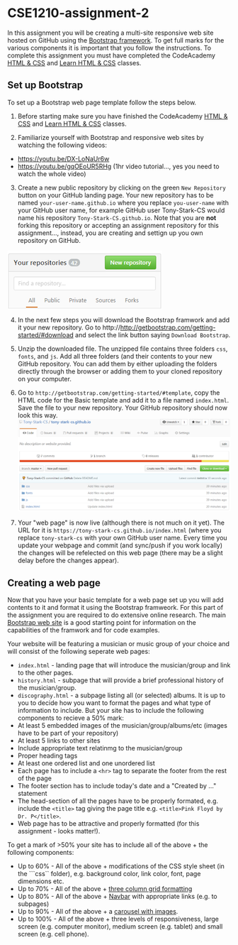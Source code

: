 # CSE1210-assignment-2
In this assignment you will be creating a multi-site responsive web site hosted on GitHub using the [Bootstrap framework](http://getbootstrap.com/). To get full marks for the various components it is important that you follow the instructions. To complete this assignment you must have completed the CodeAcademy [HTML & CSS](https://www.codecademy.com/learn/web) and [Learn HTML & CSS](https://www.codecademy.com/learn/learn-html-css) classes.

## Set up Bootstrap
To set up a Bootstrap web page template follow the steps below.

1. Before starting make sure you have finished the CodeAcademy [HTML & CSS](https://www.codecademy.com/learn/web) and [Learn HTML & CSS](https://www.codecademy.com/learn/learn-html-css) classes.

2. Familiarize yourself with Bootstrap and responsive web sites by watching the following videos:
 * https://youtu.be/DX-LoNaUr6w
 * https://youtu.be/gqOEoUR5RHg (1hr video tutorial..., yes you need to watch the whole video)

3. Create a new public repository by clicking on the green ```New Repository``` button on your GitHub landing page. Your new repository has to be named ```your-user-name.github.io``` where you replace ```you-user-name``` with your GitHub user name, for example GitHub user Tony-Stark-CS would name his repository ```Tony-Stark-CS.github.io```. Note that you are __not__ forking this repository or accepting an assignment repository for this assignment..., instead, you are creating and settign up you own repository on GitHub.

![](Untitled.png)

4. In the next few steps you will download the Bootstrap framwork and add it your new repository. Go to http://http://getbootstrap.com/getting-started/#download and select the link button saying ```Download Bootstrap```.

5. Unzip the downloaded file. The unzipped file contains three folders ```css```, ```fonts```, and ```js```. Add all three folders (and their contents to your new GitHub repository. You can add them by either uploading the folders directly through the browser or adding them to your cloned repository on your computer.

6. Go to ```http://getbootstrap.com/getting-started/#template```, copy the HTML code for the Basic template and add it to a file named ```index.html```. Save the file to your new repository. Your GitHub repository should now look this way.
![](image-github.png)

7. Your "web page" is now live (although there is not much on it yet). The URL for it is ```https://tony-stark-cs.github.io/index.html``` (where you replace ```tony-stark-cs``` with your own GitHub user name. Every time you update your webpage and commit (and sync/push if you work locally) the changes will be refelected on this web page (there may be a slight delay before the changes appear).

## Creating a web page
Now that you have your basic template for a web page set up you will add contents to it and format it using the Bootstrap framweork. For this part of the assignment you are required to do extensive online research. The main [Bootstrap web site](http://getbootstrap.com/) is a good starting point for information on the capabilities of the framwork and for code examples.

Your website will be featuring a musician or music group of your choice and will consist of the following seperate web pages:
 * ```index.html``` - landing page that will introduce the musician/group and link to the other pages.
 * ```history.html``` - subpage that will provide a brief professional history of the musician/group.
 * ```discography.html``` - a subpage listing all (or selected) albums.
 It is up to you to decide how you want to format the pages and what type of information to include. But your site has to include the following components to recieve a 50% mark:
  * At least 5 embedded images of the musician/group/albums/etc (images have to be part of your repository)
  * At least 5 links to other sites
  * Include appropriate text relatinmg to the musician/group
  * Proper heading tags
  * At least one ordered list and one unordered list
  * Each page has to include a ```<hr>``` tag to separate the footer from the rest of the page
  * The footer section has to include today's date and a "Created by ..." statement
  * The head-section of all the pages have to be properly formated, e.g. include the ```<title>``` tag giving the page title e.g. ```<title>Pink Floyd by Dr. P</title>```.
  * Web page has to be attractive and properly formatted (for this assignment - looks matter!).
 
 To get a mark of >50% your site has to include all of the above + the following components:
 * Up to 60% - All of the above + modifications of the CSS style sheet (in the ```css`` folder), e.g. background color, link color, font, page dimensions etc.
 * Up to 70% - All of the above + [three column grid formatting](http://getbootstrap.com/css/#grid)
 * Up to 80% - All of the above + [Navbar](http://getbootstrap.com/components/#navbar) with appropriate links (e.g. to subpages)
 * Up to 90% - All of the above + a [carousel with images](http://getbootstrap.com/javascript/#carousel).
 * Up to 100% - All of the above + three levels of responsiveness, large screen (e.g. computer monitor), medium screen (e.g. tablet) and small screen (e.g. cell phone).
